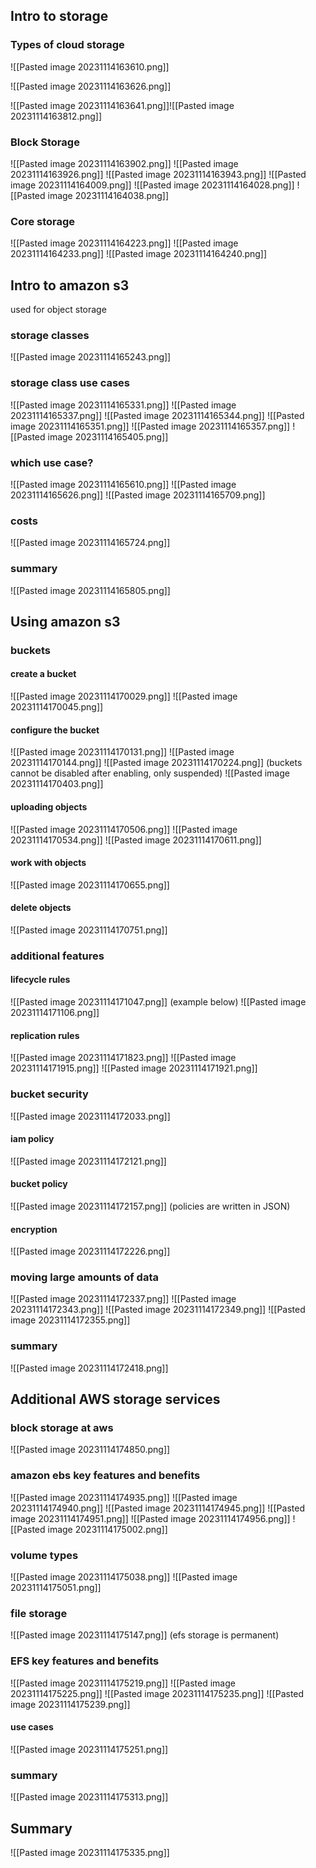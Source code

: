 ## Intro to storage
### Types of cloud storage
![[Pasted image 20231114163610.png]]

![[Pasted image 20231114163626.png]]

![[Pasted image 20231114163641.png]]![[Pasted image 20231114163812.png]]
### Block Storage
![[Pasted image 20231114163902.png]]
![[Pasted image 20231114163926.png]]
![[Pasted image 20231114163943.png]]
![[Pasted image 20231114164009.png]]
![[Pasted image 20231114164028.png]]
![[Pasted image 20231114164038.png]]


### Core storage
![[Pasted image 20231114164223.png]]
![[Pasted image 20231114164233.png]]
![[Pasted image 20231114164240.png]]







## Intro to amazon s3
used for object storage
### storage classes
![[Pasted image 20231114165243.png]]
### storage class use cases
![[Pasted image 20231114165331.png]]
![[Pasted image 20231114165337.png]]
![[Pasted image 20231114165344.png]]
![[Pasted image 20231114165351.png]]
![[Pasted image 20231114165357.png]]
![[Pasted image 20231114165405.png]]
### which use case?
![[Pasted image 20231114165610.png]]
![[Pasted image 20231114165626.png]]
![[Pasted image 20231114165709.png]]
### costs
![[Pasted image 20231114165724.png]]

### summary
![[Pasted image 20231114165805.png]]



## Using amazon s3
### buckets
#### create a bucket
![[Pasted image 20231114170029.png]]
![[Pasted image 20231114170045.png]]

#### configure the bucket
![[Pasted image 20231114170131.png]]
![[Pasted image 20231114170144.png]]
![[Pasted image 20231114170224.png]]
(buckets cannot be disabled after enabling, only suspended)
![[Pasted image 20231114170403.png]]
#### uploading objects
![[Pasted image 20231114170506.png]]
![[Pasted image 20231114170534.png]]
![[Pasted image 20231114170611.png]]

#### work with objects
![[Pasted image 20231114170655.png]]

#### delete objects
![[Pasted image 20231114170751.png]]


### additional features
#### lifecycle rules
![[Pasted image 20231114171047.png]]
(example below)
![[Pasted image 20231114171106.png]]

#### replication rules
![[Pasted image 20231114171823.png]]
![[Pasted image 20231114171915.png]]
![[Pasted image 20231114171921.png]]

### bucket security
![[Pasted image 20231114172033.png]]

#### iam policy
![[Pasted image 20231114172121.png]]
#### bucket policy
![[Pasted image 20231114172157.png]]
(policies are written in JSON)
#### encryption
![[Pasted image 20231114172226.png]]

### moving large amounts of data
![[Pasted image 20231114172337.png]]
![[Pasted image 20231114172343.png]]
![[Pasted image 20231114172349.png]]
![[Pasted image 20231114172355.png]]

### summary
![[Pasted image 20231114172418.png]]

## Additional AWS storage services
### block storage at aws
![[Pasted image 20231114174850.png]]
### amazon ebs key features and benefits
![[Pasted image 20231114174935.png]]
![[Pasted image 20231114174940.png]]
![[Pasted image 20231114174945.png]]
![[Pasted image 20231114174951.png]]
![[Pasted image 20231114174956.png]]
![[Pasted image 20231114175002.png]]

### volume types
![[Pasted image 20231114175038.png]]
![[Pasted image 20231114175051.png]]

### file storage
![[Pasted image 20231114175147.png]]
(efs storage is permanent)

### EFS key features and benefits
![[Pasted image 20231114175219.png]]
![[Pasted image 20231114175225.png]]
![[Pasted image 20231114175235.png]]
![[Pasted image 20231114175239.png]]

#### use cases
![[Pasted image 20231114175251.png]]

### summary
![[Pasted image 20231114175313.png]]

## Summary
![[Pasted image 20231114175335.png]]
